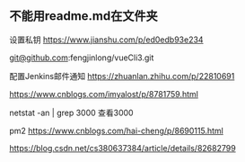 <!-- ---
home: true
heroImage: /hero.png
actionText: 快速上手 →
actionLink: /zh/guide/
features:
- title: 简洁至上
  details: 以 Markdown 为中心的项目结构，以最少的配置帮助你专注于写作。
- title: Vue驱动
  details: 享受 Vue + webpack 的开发体验，在 Markdown 中使用 Vue 组件，同时可以使用 Vue 来开发自定义主题。
- title: 高性能
  details: VuePress 为每个页面预渲染生成静态的 HTML，同时在页面被加载的时候，将作为 SPA 运行。
footer: MIT Licensed | Copyright © 2018-present Evan You
--- -->

## 不能用readme.md在文件夹



设置私钥 
https://www.jianshu.com/p/ed0edb93e234

git@github.com:fengjinlong/vueCli3.git

配置Jenkins邮件通知
https://zhuanlan.zhihu.com/p/22810691

https://www.cnblogs.com/imyalost/p/8781759.html

netstat -an | grep 3000  查看3000

pm2
https://www.cnblogs.com/hai-cheng/p/8690115.html

https://blog.csdn.net/cs380637384/article/details/82682799